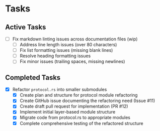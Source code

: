 # Tasks

## Active Tasks

- [ ] Fix markdown linting issues across documentation files (wip)
  - [ ] Address line length issues (over 80 characters)
  - [ ] Fix list formatting issues (missing blank lines)
  - [ ] Resolve heading formatting issues
  - [ ] Fix minor issues (trailing spaces, missing newlines)

## Completed Tasks

- [x] Refactor `protocol.rs` into smaller submodules
  - [x] Create plan and structure for protocol module refactoring
  - [x] Create GitHub issue documenting the refactoring need (Issue #11)
  - [x] Create draft pull request for implementation (PR #12)
  - [x] Implement initial layer-based module structure
  - [x] Migrate code from protocol.rs to appropriate modules
  - [x] Complete comprehensive testing of the refactored structure
